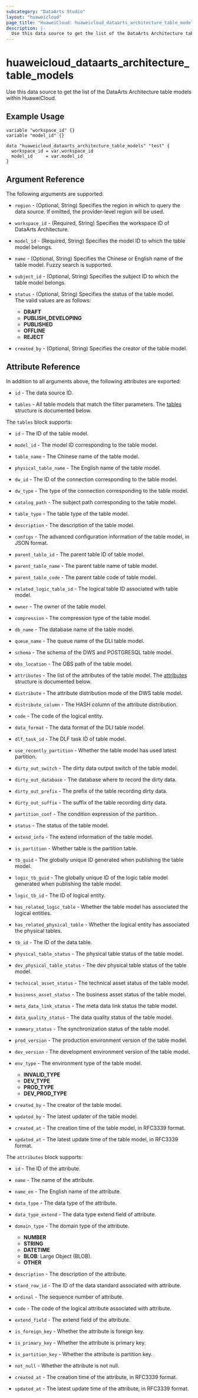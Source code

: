 ```yaml
---
subcategory: "DataArts Studio"
layout: "huaweicloud"
page_title: "HuaweiCloud: huaweicloud_dataarts_architecture_table_models"
description: |-
  Use this data source to get the list of the DataArts Architecture table models within HuaweiCloud.
---
```

# huaweicloud_dataarts_architecture_table_models

Use this data source to get the list of the DataArts Architecture table models within HuaweiCloud.

## Example Usage

```hcl
variable "workspace_id" {}
variable "model_id" {}

data "huaweicloud_dataarts_architecture_table_models" "test" {
  workspace_id = var.workspace_id
  model_id     = var.model_id
}
```

## Argument Reference

The following arguments are supported:

* `region` - (Optional, String) Specifies the region in which to query the data source.
  If omitted, the provider-level region will be used.

* `workspace_id` - (Required, String) Specifies the workspace ID of DataArts Architecture.

* `model_id` - (Required, String) Specifies the model ID to which the table model belongs.

* `name` - (Optional, String) Specifies the Chinese or English name of the table model.
  Fuzzy search is supported.

* `subject_id` - (Optional, String) Specifies the subject ID to which the table model belongs.

* `status` - (Optional, String) Specifies the status of the table model.  
  The valid values are as follows:
  + **DRAFT**
  + **PUBLISH_DEVELOPING**
  + **PUBLISHED**
  + **OFFLINE**
  + **REJECT**

* `created_by` - (Optional, String) Specifies the creator of the table model.

## Attribute Reference

In addition to all arguments above, the following attributes are exported:

* `id` - The data source ID.

* `tables` - All table models that match the filter parameters.
  The [tables](#architectrue_tables) structure is documented below.

<a name="architectrue_tables"></a>
The `tables` block supports:

* `id` - The ID of the table model.

* `model_id` - The model ID corresponding to the table model.

* `table_name` - The Chinese name of the table model.

* `physical_table_name` - The English name of the table model.

* `dw_id` - The ID of the connection corresponding to the table model.

* `dw_type` - The type of the connection corresponding to the table model.

* `catalog_path` - The subject path corresponding to the table model.

* `table_type` - The table type of the table model.

* `description` - The description of the table model.

* `configs` - The advanced configuration information of the table model, in JSON format.

* `parent_table_id` - The parent table ID of table model.

* `parent_table_name` - The parent table name of table model.

* `parent_table_code` - The parent table code of table model.

* `related_logic_table_id` - The logical table ID associated with table model.

* `owner` - The owner of the table model.

* `compression` - The compression type of the table model.

* `db_name` - The database name of the table model.

* `queue_name` - The queue name of the DLI table model.

* `schema` - The schema of the DWS and POSTGRESQL table model.

* `obs_location` - The OBS path of the table model.

* `attributes` - The list of the attributes of the table model.
  The [attributes](#tables_attributes) structure is documented below.

* `distribute` - The attribute distribution mode of the DWS table model.

* `distribute_column` - The HASH column of the attribute distribution.

* `code` - The code of the logical entity.

* `data_format` - The data format of the DLI table model.

* `dlf_task_id` - The DLF task ID of table model.

* `use_recently_partition` - Whether the table model has used latest partition.

* `dirty_out_switch` - The dirty data output switch of the table model.

* `dirty_out_database` - The database where to record the dirty data.

* `dirty_out_prefix` - The prefix of the table recording dirty data.

* `dirty_out_suffix` - The suffix of the table recording dirty data.

* `partition_conf` - The condition expression of the partition.

* `status` - The status of the table model.

* `extend_info` - The extend information of the table model.

* `is_partition` - Whether table is the partition table.

* `tb_guid` - The globally unique ID generated when publishing the table model.

* `logic_tb_guid` - The globally unique ID of the logic table model generated when publishing the table model.

* `logic_tb_id` - The ID of logical entity.

* `has_related_logic_table` - Whether the table model has associated the logical entities.

* `has_related_physical_table` - Whether the logical entity has associated the physical tables.

* `tb_id` - The ID of the data table.

* `physical_table_status` - The physical table status of the table model.

* `dev_physical_table_status` - The dev physical table status of the table model.

* `technical_asset_status` - The technical asset status of the table model.

* `business_asset_status` - The business asset status of the table model.

* `meta_data_link_status` - The meta data link status the table model.

* `data_quality_status` - The data quality status of the table model.

* `summary_status` - The synchronization status of the table model.

* `prod_version` - The production environment version of the table model.

* `dev_version` - The development environment version of the table model.

* `env_type` - The environment type of the table model.
  + **INVALID_TYPE**
  + **DEV_TYPE**
  + **PROD_TYPE**
  + **DEV_PROD_TYPE**

* `created_by` - The creator of the table model.

* `updated_by` - The latest updater of the table model.

* `created_at` - The creation time of the table model, in RFC3339 format.

* `updated_at` - The latest update time of the table model, in RFC3339 format.

<a name="tables_attributes"></a>
The `attributes` block supports:

* `id` - The ID of the attribute.

* `name` - The name of the attribute.

* `name_en` - The English name of the attribute.

* `data_type` - The data type of the attribute.

* `data_type_extend` - The data type extend field of attribute.

* `domain_type` - The domain type of the attribute.
  + **NUMBER**
  + **STRING**
  + **DATETIME**
  + **BLOB**: Large Object (BLOB).
  + **OTHER**

* `description` - The description of the attribute.

* `stand_row_id` - The ID of the data standard associated with attribute.

* `ordinal` - The sequence number of attribute.

* `code` - The code of the logical attribute associated with attribute.

* `extend_field` - The extend field of the attribute.

* `is_foreign_key` - Whether the attribute is foreign key.

* `is_primary_key` - Whether the attribute is primary key.

* `is_partition_key` - Whether the attribute is partition key.

* `not_null` - Whether the attribute is not null.

* `created_at` - The creation time of the attribute, in RFC3339 format.

* `updated_at` - The latest update time of the attribute, in RFC3339 format.
